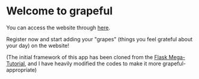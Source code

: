 
# Welcome to grapeful

You can access the website through [here](http://www.grapeful.fun/).

Register now and start adding your "grapes" (things you feel grateful about your day) on the website!

(The initial framework of this app has been cloned from the [Flask Mega-Tutorial](https://blog.miguelgrinberg.com/post/the-flask-mega-tutorial-part-i-hello-world), and I have heavily modified the codes to make it more grapeful-appropriate)
